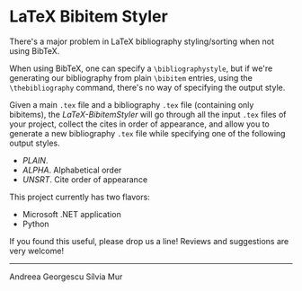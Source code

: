 LaTeX Bibitem Styler
====================

There's a major problem in LaTeX bibliography styling/sorting when not using BibTeX.

When using BibTeX, one can specify a `\bibliographystyle`, but if we're generating our bibliography from plain `\bibitem` entries, using the `\thebibliography` command, there's no way of specifying the output style.

Given a main `.tex` file and a bibliography `.tex` file (containing only bibitems), the _LaTeX-BibitemStyler_ will go through all the input `.tex` files of your project, collect the cites in order of appearance, and allow you to generate a new bibliography `.tex` file while specifying one of the following output styles.

- *PLAIN*.
- *ALPHA*. Alphabetical order
- *UNSRT*. Cite order of appearance

This project currently has two flavors:

- Microsoft .NET application
- Python

If you found this useful, please drop us a line! Reviews and suggestions are very welcome!

---------------------------------------
Andreea Georgescu
Sílvia Mur